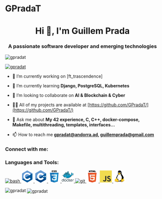 # GPradaT
<h1 align="center">Hi 👋, I'm Guillem Prada</h1>
<h3 align="center">A passionate software developer and emerging technologies</h3>

<p align="left"> <img src="https://komarev.com/ghpvc/?username=gpradat&label=Profile%20views&color=0e75b6&style=flat" alt="gpradat" /> </p>

<p align="left"> <a href="https://github.com/ryo-ma/github-profile-trophy"><img src="https://github-profile-trophy.vercel.app/?username=gpradat" alt="gpradat" /></a> </p>

- 🔭 I’m currently working on [ft_trascendence]
  
- 🌱 I’m currently learning **Django, PostgreSQL, Kubernetes**

- 👯 I’m looking to collaborate on **AI & Blockchain & Cyber**

- 👨‍💻 All of my projects are available at [https://github.com/GPradaT/](https://github.com/GPradaT/)

- 💬 Ask me about **My 42 experience, C, C++, docker-compose, Makefile, multithreading, templates, interfaces...**

- 📫 How to reach me **gpradat@andorra.ad, guillemprada@gmail.com**



<h3 align="left">Connect with me:</h3>
<p align="left">
</p>

<h3 align="left">Languages and Tools:</h3>
<p align="left"> <a href="https://www.gnu.org/software/bash/" target="_blank" rel="noreferrer"> <img src="https://www.vectorlogo.zone/logos/gnu_bash/gnu_bash-icon.svg" alt="bash" width="40" height="40"/> </a> <a href="https://www.cprogramming.com/" target="_blank" rel="noreferrer"> <img src="https://raw.githubusercontent.com/devicons/devicon/master/icons/c/c-original.svg" alt="c" width="40" height="40"/> </a> <a href="https://www.w3schools.com/cpp/" target="_blank" rel="noreferrer"> <img src="https://raw.githubusercontent.com/devicons/devicon/master/icons/cplusplus/cplusplus-original.svg" alt="cplusplus" width="40" height="40"/> </a> <a href="https://www.w3schools.com/css/" target="_blank" rel="noreferrer"> <img src="https://raw.githubusercontent.com/devicons/devicon/master/icons/css3/css3-original-wordmark.svg" alt="css3" width="40" height="40"/> </a> <a href="https://www.docker.com/" target="_blank" rel="noreferrer"> <img src="https://raw.githubusercontent.com/devicons/devicon/master/icons/docker/docker-original-wordmark.svg" alt="docker" width="40" height="40"/> </a> <a href="https://git-scm.com/" target="_blank" rel="noreferrer"> <img src="https://www.vectorlogo.zone/logos/git-scm/git-scm-icon.svg" alt="git" width="40" height="40"/> </a> <a href="https://www.w3.org/html/" target="_blank" rel="noreferrer"> <img src="https://raw.githubusercontent.com/devicons/devicon/master/icons/html5/html5-original-wordmark.svg" alt="html5" width="40" height="40"/> </a> <a href="https://developer.mozilla.org/en-US/docs/Web/JavaScript" target="_blank" rel="noreferrer"> <img src="https://raw.githubusercontent.com/devicons/devicon/master/icons/javascript/javascript-original.svg" alt="javascript" width="40" height="40"/> </a> <a href="https://www.linux.org/" target="_blank" rel="noreferrer"> <img src="https://raw.githubusercontent.com/devicons/devicon/master/icons/linux/linux-original.svg" alt="linux" width="40" height="40"/> </a> </p>

<p><img align="left" src="https://github-readme-stats.vercel.app/api/top-langs?username=gpradat&show_icons=true&locale=en&layout=compact" alt="gpradat" /></p>

<p>&nbsp;<img align="center" src="https://github-readme-stats.vercel.app/api?username=gpradat&show_icons=true&locale=en" alt="gpradat" /></p>
